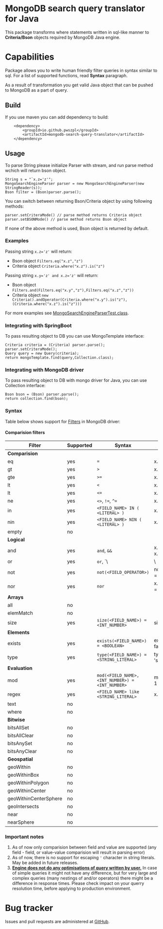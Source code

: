 # MongoDB search query translator for Java
This package transforms where statements written in sql-like manner to **Criteria/Bson** objects required by MongoDB Java engine.

# Capabilities
Package allows you to write human friendly filter queries in syntax similar to sql. For a list of supported functions, read **Syntax** paragraph.

As a result of transformation you get valid Java object that can be pushed to MongoDB as a part of query.

## Build
If you use maven you can add dependency to build:

        <dependency>
            <groupId>io.github.pwszpl</groupId>
            <artifactId>mongodb-search-query-translator</artifactId>
        </dependency>

## Usage
To parse String please initialize Parser with stream, and run parse method wchich will return bson object.

    String s = "`x.z='z'";
    MongoSearchEngineParser parser = new MongoSearchEngineParser(new StringReader(s));
    Bson filter = (Bson)parser.parse();

You can switch between returning Bson/Criteria object by using following methods:
    
    parser.setCriteraMode() // parse method returns Criteria object
    parser.setBSONMode() // parse method returns Bson object

If none of the above method is used, Bson object is returned by default.

### Examples

Passing string `x.z='z'` will return:
* Bson object `Filters.eq("x.z","z")`
* Criteria object `Criteria.where("x.z").is("z")`

Passing string `x.y='z' and x.z='z'` will return:
* Bson object `Filters.and(Filters.eq("x.y","z"),Filters.eq("x.z","z"))`
* Criteria object `new Criteria().andOperator(Criteria.where("x.y").is("z"),(Criteria.where("x.z").is("z")))`

For more examples see [MongoSearchEngineParserTest.class](https://github.com/pwszpl/mongodb-search-query-translator/blob/main/src/test/java/mongo/parser/MongoSearchEngineParserTest.java).


### Integrating with SpringBoot
To pass resulting object to DB you can use MongoTemplate interface:

    Criteria criteria = (Criteria) parser.parse();
    parser.setCriteraMode();
    Query query = new Query(criteria);
    return mongoTemplate.find(query,Collection.class);

### Integrating with MongoDB driver
To pass resulting object to DB with mongo driver for Java, you can use Collection interface:

    Bson bson = (Bson) parser.parse();
    return collection.find(bson);

### Syntax
Table below shows support for [Filters](https://www.mongodb.com/docs/drivers/java/sync/v4.6/fundamentals/builders/filters/) in MongoDB driver:

#### Comparision filters
| Filter                | Supported | Syntax                                          | Example                  |
|-----------------------|-----------|-------------------------------------------------|--------------------------|
| **Comparision**       |           |                                                 |                          |
| eq                    | yes       | `=`                                             | x.y = 1                  |
| gt                    | yes       | `>`                                             | x.y > 1                  |
| gte                   | yes       | `>=`                                            | x.y >= 1                 |
| lt                    | yes       | `<`                                             | x.y < 1                  |
| lt                    | yes       | `<=`                                            | x.y <= 1                 |
| ne                    | yes       | `<>`, `!=`, `^=`                                | x.y <> 1                 |
| in                    | yes       | `<FIELD_NAME> IN ( <LITERAL> )`                 | x.y in ('x' 'y')         |
| nin                   | yes       | `<FIELD_NAME> NIN ( <LITERAL> )`                | x.y nin ('x' 'y')        |
| empty                 | no        |                                                 |                          |
| **Logical**           |           |                                                 |                          |
| and                   | yes       | `and`, `&&`                                     | x.y = 1 and x.z = 'abc'  |
| or                    | yes       | `or`, `\                                        | \                        |`                          | x.y = 1 or x.z = 'abc'  |
| not                   | yes       | `not(<FIELD_OPERATOR>)`                         | not(exists(x.y) = false) |
| nor                   | yes       | `nor`                                           | x.y = 1 nor x.z = 'abc'  |
| **Arrays**            |           |                                                 |                          |
| all                   | no        |                                                 |                          |
| elemMatch             | no        |                                                 |                          |
| size                  | yes       | `size(<FIELD_NAME>) = <INT_NUMBER>`             | size(x.y) =6             |
| **Elements**          |           |                                                 |                          |
| exists                | yes       | `exists(<FIELD_NAME>) = <BOOLEAN>`              | exists(x.y) = false      |
| type                  | yes       | `type(<FIELD_NAME>) = <STRING_LITERAL>`         | type(x.y) = 'string'     |
| **Evaluation**        |           |                                                 |                          |
| mod                   | yes       | `mod(<FIELD_NAME>,<INT_NUMBER>) = <INT_NUMBER>` | mod(x.y,2) = 1           |
| regex                 | yes       | `<FIELD_NAME> like <STRING_LITERAL>`            | x.y like '.*abc'         |
| text                  | no        |                                                 |                          |
| where                 | no        |                                                 |                          |
| **Bitwise**           |           |                                                 |                          |
| bitsAllSet            | no        |                                                 |                          |
| bitsAllClear          | no        |                                                 |                          |
| bitsAnySet            | no        |                                                 |                          |
| bitsAnyClear          | no        |                                                 |                          |
| **Geospatial**        |           |                                                 |                          |
| geoWithin             | no        |                                                 |                          |
| geoWithinBox          | no        |                                                 |                          |
| geoWithinPolygon      | no        |                                                 |                          |
| geoWithinCenter       | no        |                                                 |                          |
| geoWithinCenterSphere | no        |                                                 |                          |
| geoIntersects         | no        |                                                 |                          |
| near                  | no        |                                                 |                          |
| nearSphere            | no        |                                                 |                          |

### Important notes
1. As of now only comparision between field and value are supported (any field - field, or value-value comparision will result in parsing error)
2. As of now, there is no support for escaping `'` character in string literals. May be added in future releases.
3. **<ins>Engine does not do any optimisations of query written by user.</ins>** In case of simple queries it might not have any difference, but for very large and complex queries (many nestings of and/or operators) there might be a difference in response times. 
Please check impact on your querry resolution time, before applying to production environment.

# Bug tracker
Issues and pull requests are administered at [GitHub](https://github.com/pwszpl/mongodb-search-query-translator).
